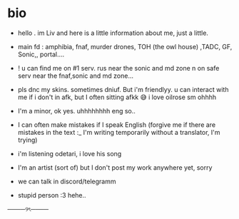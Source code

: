 # bio
* hello . im Liv and here is a little information about me, just a little.


* main fd : amphibia, fnaf, murder drones, TOH (the owl house) ,TADC, GF, Sonic,, portal....

* ! u can find me on #1 serv. rus near the sonic and md zone n on safe serv near the fnaf,sonic and md zone...

* pls dnc my skins. sometimes dniuf. But i'm friendlyy. u can interact with me if i don't in afk, but I often sitting afkk 😅  i love oilrose sm ohhhh

* I'm a minor, ok yes. uhhhhhhhh eng so.. 

* I can often make mistakes if I speak English (forgive me if there are mistakes in the text :_ I'm writing temporarily without a translator, I'm trying)

* i'm listening odetari, i love his song 

* I'm an artist (sort of) but I don't post my work anywhere yet, sorry
  
* we can talk in discord/telegramm

* stupid person :3 hehe.. 
   
────୨ৎ────
